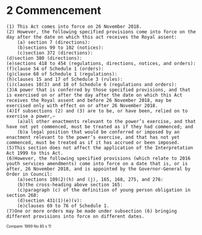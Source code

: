 # 2 Commencement
    (1) This Act comes into force on 26 November 2018.
    (2) However, the following specified provisions come into force on the day after the date on which this act receives the Royal assent:
        (a) section 7 (directions):
        (b)⁠sections 99 to 102 (notices):
        (c)⁠section 372 (directions):
    (d)⁠section 380 (directions):
    (e)⁠sections 418 to 454 (regulations, directions, notices, and orders):
    (f)⁠clause 54 of Schedule 1 (orders):
    (g)⁠clause 68 of Schedule 1 (regulations):
    (h)⁠clauses 15 and 17 of Schedule 3 (rules):
    (i)⁠clauses 10(3) and 18 of Schedule 6 (regulations and orders):
    (3)⁠A power that is conferred by those specified provisions, and that is exercised on or after the day after the date on which this Act receives the Royal assent and before 26 November 2018, may be exercised only with effect on or after 26 November 2018.
    (4)⁠If subsections (2) and (3) are to be, or have been, relied on to exercise a power,–
        (a)⁠all other enactments relevant to the power’s exercise, and that have not yet commenced, must be treated as if they had commenced; and
        (b)⁠a legal position that would be conferred or imposed by an enactment relevant to the power’s exercise, and that has not yet commenced, must be treated as if it has accrued or been imposed.
    (5)⁠This section does not affect the application of the Interpretation Act 1999 to this Act.
    (6)⁠However, the following specified provisions (which relate to 2016 youth services amendments) come into force on a date that is, or is after, 26 November 2018, and is appointed by the Governor-General by Order in Council:
        (a)⁠sections 109(2)(h) and (j), 165, 168, 275, and 276:
        (b)⁠the cross-heading above section 165:
        (c)⁠paragraph (c) of the definition of young person obligation in section 268:
        (d)⁠section 431(1)(e)(v):
        (e)⁠clauses 69 to 76 of Schedule 1.
    (7)⁠One or more orders may be made under subsection (6) bringing different provisions into force on different dates.
<sub><sup>Compare: 1999 No 85 s 11</sup></sub>